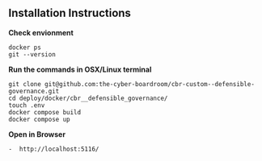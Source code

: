 ## Installation Instructions

**Check envionment**
```
docker ps
git --version
```

**Run the commands in OSX/Linux terminal**

```
git clone git@github.com:the-cyber-boardroom/cbr-custom--defensible-governance.git
cd deploy/docker/cbr__defensible_governance/
touch .env
docker compose build
docker compose up
```

**Open in Browser**

```
-  http://localhost:5116/
```

